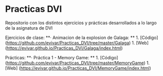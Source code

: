 # Practicas DVI

Repositorio con los distintos ejercicios y prácticas desarrollados a lo largo de la asignatura de DVI

Ejercicios de clase:
  **· Animacion de la explosion de Galaga: ** 1. [Código] (https://github.com/evivar/Practicas_DVI/tree/master/Galaga)
                                              1. [Web] (https://evivar.github.io/Practicas_DVI/Galaga/index.html)

Prácticas:
  **· Práctica 1 - Memory Game: ** 1. [Código] (https://github.com/evivar/Practicas_DVI/tree/master/MemoryGame)
                                   1. [Web] (https://evivar.github.io/Practicas_DVI/MemoryGame/index.html)

